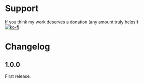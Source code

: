 # Support

If you think my work deserves a donation (any amount truly helps!):  
[![ko-fi](https://storage.ko-fi.com/cdn/brandasset/kofi_s_tag_dark.png)](https://ko-fi.com/G2G2SEZDE)

# Changelog

## 1.0.0

First release.
